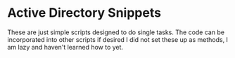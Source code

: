 # Active Directory Snippets
These are just simple scripts designed to do single tasks.
The code can be incorporated into other scripts if desired
I did not set these up as methods, I am lazy and haven't learned how to yet.
